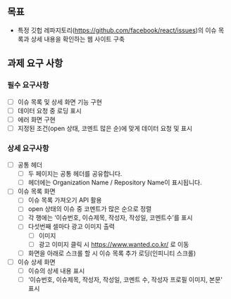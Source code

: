 ## 목표

- 특정 깃헙 레파지토리(https://github.com/facebook/react/issues)의 이슈 목록과 상세 내용을 확인하는 웹 사이트 구축

## 과제 요구 사항

### 필수 요구사항

- [ ] 이슈 목록 및 상세 화면 기능 구현
- [ ] 데이터 요청 중 로딩 표시
- [ ] 에러 화면 구현
- [ ] 지정된 조건(open 상태, 코멘트 많은 순)에 맞게 데이터 요청 및 표시

### 상세 요구사항

- [ ] 공통 헤더
  - [ ] 두 페이지는 공통 헤더를 공유합니다.
  - [ ] 헤더에는 Organization Name / Repository Name이 표시됩니다.
- [ ] 이슈 목록 화면
  - [ ] 이슈 목록 가져오기 API 활용
  - [ ] open 상태의 이슈 중 코멘트가 많은 순으로 정렬
  - [ ] 각 행에는 ‘이슈번호, 이슈제목, 작성자, 작성일, 코멘트수’를 표시
  - [ ] 다섯번째 셀마다 광고 이미지 출력
    - [ ] 이미지
    - [ ] 광고 이미지 클릭 시 https://www.wanted.co.kr/ 로 이동
  - [ ] 화면을 아래로 스크롤 할 시 이슈 목록 추가 로딩(인피니티 스크롤)
- [ ] 이슈 상세 화면
  - [ ] 이슈의 상세 내용 표시
  - [ ] ‘이슈번호, 이슈제목, 작성자, 작성일, 코멘트 수, 작성자 프로필 이미지, 본문' 표시

